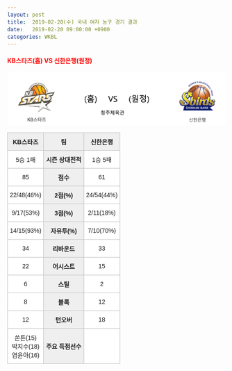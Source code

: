 ```yaml
---
layout: post
title:  2019-02-20(수) 국내 여자 농구 경기 결과
date:   2019-02-20 09:00:00 +0900
categories: WKBL
---
```


#### <span style="color:red"> KB스타즈(홈) VS 신한은행(원정) </span>
![KB스타즈_신한은행.png](../images/wkbl/match/KB스타즈_신한은행.png)

<style type="text/css">
.tg  {border-collapse:collapse;border-spacing:0;}
.tg td{font-family:Arial, sans-serif;font-size:14px;padding:10px 5px;border-style:solid;border-width:1px;overflow:hidden;word-break:normal;border-color:#c0c0c0;}
.tg th{font-family:Arial, sans-serif;font-size:14px;font-weight:normal;padding:10px 5px;border-style:solid;border-width:1px;overflow:hidden;word-break:normal;border-color:#c0c0c0;}
.tg .tg-dcpn{background-color:#ffffff;border-color:#c0c0c0;text-align:center;vertical-align:middle}
.tg .tg-txr3{background-color:#ffffff;border-color:#c0c0c0;text-align:center;vertical-align:middle}
.tg .tg-o8le{background-color:#efefef;border-color:#c0c0c0;text-align:center;vertical-align:middle}
.tg .tg-rr9t{font-weight:bold;background-color:#efefef;border-color:#c0c0c0;text-align:center;vertical-align:middle}
.tg .tg-wazi{background-color:#efefef;border-color:#c0c0c0;text-align:center;vertical-align:middle}
</style>

<table class="tg">
  <tr>
    <th class="tg-rr9t">KB스타즈</th>
    <th class="tg-rr9t">팀</th>
    <th class="tg-rr9t">신한은행</th>
  </tr>
  <tr>
    <td class="tg-dcpn">5승 1패</td>
    <td class="tg-rr9t">시즌 상대전적</td>
    <td class="tg-dcpn">1승 5패</td>
  </tr>
  <tr>
    <td class="tg-dcpn">85</td>
    <td class="tg-rr9t">점수</td>
    <td class="tg-dcpn">61</td>
  </tr>
  <tr>
    <td class="tg-dcpn">22/48(46%)</td>
    <td class="tg-rr9t">2점(%)</td>
    <td class="tg-dcpn">24/54(44%)</td>
  </tr>
  <tr>
    <td class="tg-dcpn">9/17(53%)</td>
    <td class="tg-rr9t">3점(%)</td>
    <td class="tg-dcpn">2/11(18%)</td>
  </tr>
  <tr>
    <td class="tg-dcpn">14/15(93%)</td>
    <td class="tg-rr9t">자유투(%)</td>
    <td class="tg-dcpn">7/10(70%)</td>
  </tr>
  <tr>
    <td class="tg-dcpn">34</td>
    <td class="tg-rr9t">리바운드</td>
    <td class="tg-dcpn">33</td>
  </tr>
  <tr>
    <td class="tg-dcpn">22</td>
    <td class="tg-rr9t">어시스트</td>
    <td class="tg-dcpn">15</td>
  </tr>
  <tr>
    <td class="tg-dcpn">6</td>
    <td class="tg-rr9t">스틸</td>
    <td class="tg-dcpn">2</td>
  </tr>
  <tr>
    <td class="tg-dcpn">8</td>
    <td class="tg-rr9t">블록</td>
    <td class="tg-dcpn">12</td>
  </tr>
  <tr>
    <td class="tg-dcpn">12</td>
    <td class="tg-rr9t">턴오버</td>
    <td class="tg-dcpn">18</td>
  </tr>
  <tr>
    <td class="tg-dcpn">쏜튼(15)<br>박지수(18)<br>염윤아(16)</td>
    <td class="tg-rr9t">주요 득점선수</td>
    <td class="tg-dcpn"></td>
  </tr>
</table>
